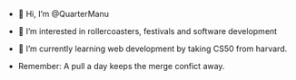 - 👋 Hi, I’m @QuarterManu
- 👀 I’m interested in rollercoasters, festivals and software development
- 🌱 I’m currently learning web development by taking CS50 from harvard.

- Remember: A pull a day keeps the merge confict away.

